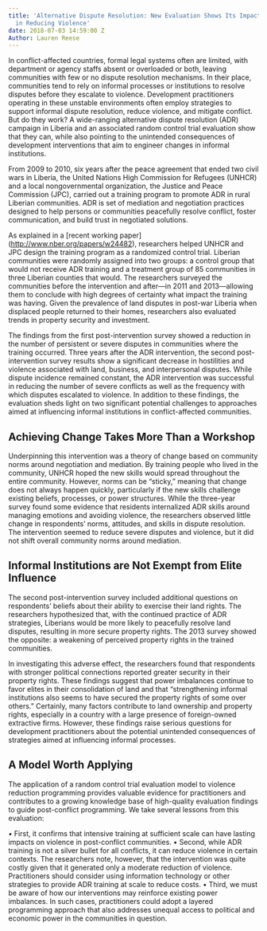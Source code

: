 ```yaml
---
title: 'Alternative Dispute Resolution: New Evaluation Shows Its Impacts and Limitations
  in Reducing Violence'
date: 2018-07-03 14:59:00 Z
Author: Lauren Reese
---
```


In conflict-affected countries, formal legal systems often are limited, with department or agency staffs absent or overloaded or both, leaving communities with few or no dispute resolution mechanisms. In their place, communities tend to rely on informal processes or institutions to resolve disputes before they escalate to violence. Development practitioners operating in these unstable environments often employ strategies to support informal dispute resolution, reduce violence, and mitigate conflict. But do they work? A wide-ranging alternative dispute resolution (ADR) campaign in Liberia and an associated random control trial evaluation show that they can, while also pointing to the unintended consequences of development interventions that aim to engineer changes in informal institutions. 

From 2009 to 2010, six years after the peace agreement that ended two civil wars in Liberia, the United Nations High Commission for Refugees (UNHCR) and a local nongovernmental organization, the Justice and Peace Commission (JPC), carried out a training program to promote ADR in rural Liberian communities. ADR is set of mediation and negotiation practices designed to help persons or communities peacefully resolve conflict, foster communication, and build trust in negotiated solutions. 

As explained in a [recent working paper] (http://www.nber.org/papers/w24482), researchers helped UNHCR and JPC design the training program as a randomized control trial. Liberian communities were randomly assigned into two groups: a control group that would not receive ADR training and a treatment group of 85 communities in three Liberian counties that would. The researchers surveyed the communities before the intervention and after—in 2011 and 2013—allowing them to conclude with high degrees of certainty what impact the training was having. Given the prevalence of land disputes in post-war Liberia when displaced people returned to their homes, researchers also evaluated trends in property security and investment.

The findings from the first post-intervention survey showed a reduction in the number of persistent or severe disputes in communities where the training occurred. Three years after the ADR intervention, the second post-intervention survey results show a significant decrease in hostilities and violence associated with land, business, and interpersonal disputes. While dispute incidence remained constant, the ADR intervention was successful in reducing the number of severe conflicts as well as the frequency with which disputes escalated to violence. 
In addition to these findings, the evaluation sheds light on two significant potential challenges to approaches aimed at influencing informal institutions in conflict-affected communities.
 
## Achieving Change Takes More Than a Workshop

Underpinning this intervention was a theory of change based on community norms around negotiation and mediation. By training people who lived in the community, UNHCR hoped the new skills would spread throughout the entire community. However, norms can be “sticky,” meaning that change does not always happen quickly, particularly if the new skills challenge existing beliefs, processes, or power structures. While the three-year survey found some evidence that residents internalized ADR skills around managing emotions and avoiding violence, the researchers observed little change in respondents’ norms, attitudes, and skills in dispute resolution. The intervention seemed to reduce severe disputes and violence, but it did not shift overall community norms around mediation.
 
## Informal Institutions are Not Exempt from Elite Influence 

The second post-intervention survey included additional questions on respondents’ beliefs about their ability to exercise their land rights. The researchers hypothesized that, with the continued practice of ADR strategies, Liberians would be more likely to peacefully resolve land disputes, resulting in more secure property rights. The 2013 survey showed the opposite: a weakening of perceived property rights in the trained communities.
 
In investigating this adverse effect, the researchers found that respondents with stronger political connections reported greater security in their property rights. These findings suggest that power imbalances continue to favor elites in their consolidation of land and that “strengthening informal institutions also seems to have secured the property rights of some over others.” Certainly, many factors contribute to land ownership and property rights, especially in a country with a large presence of foreign-owned extractive firms. However, these findings raise serious questions for development practitioners about the potential unintended consequences of strategies aimed at influencing informal processes.
 
## A Model Worth Applying 

The application of a random control trial evaluation model to violence reduction programming provides valuable evidence for practitioners and contributes to a growing knowledge base of high-quality evaluation findings to guide post-conflict programming. We take several lessons from this evaluation:

•	First, it confirms that intensive training at sufficient scale can have lasting impacts on violence in post-conflict communities. 
•	Second, while ADR training is not a silver bullet for all conflicts, it can reduce violence in certain contexts. The researchers note, however, that the intervention was quite costly given that it generated only a moderate reduction of violence. Practitioners should consider using information technology or other strategies to provide ADR training at scale to reduce costs. 
•	Third, we must be aware of how our interventions may reinforce existing power imbalances. In such cases, practitioners could adopt a layered programming approach that also addresses unequal access to political and economic power in the communities in question. 
